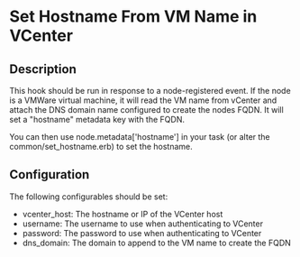 # Set Hostname From VM Name in VCenter

## Description
This hook should be run in response to a node-registered event.  If the node is a VMWare virtual machine, it will read the VM name from vCenter and attach the DNS domain name configured to create the nodes FQDN.  It will set a "hostname" metadata key with the FQDN.

You can then use node.metadata['hostname'] in your task (or alter the common/set_hostname.erb) to set the hostname.

## Configuration
The following configurables should be set:
   * vcenter_host: The hostname or IP of the VCenter host
   * username: The username to use when authenticating to VCenter
   * password: The password to use when authenticating to VCenter
   * dns_domain: The domain to append to the VM name to create the FQDN
